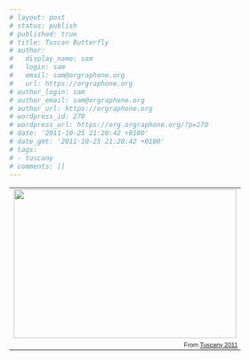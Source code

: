 ```yaml
---
# layout: post
# status: publish
# published: true
# title: Tuscan Butterfly
# author:
#   display_name: sam
#   login: sam
#   email: sam@orgraphone.org
#   url: https://orgraphone.org
# author_login: sam
# author_email: sam@orgraphone.org
# author_url: https://orgraphone.org
# wordpress_id: 270
# wordpress_url: https://org.orgraphone.org/?p=270
# date: '2011-10-25 21:20:42 +0100'
# date_gmt: '2011-10-25 21:20:42 +0100'
# tags:
# - tuscany
# comments: []
---
```


<table style="width:auto;">
<tr>
<td><a href="https://picasaweb.google.com/lh/photo/bQdwgjmhlIGdHjQc3dB1dcmf-BLulOZ5a32hjxIo1Vk?feat=embedwebsite"><img src="https://lh3.googleusercontent.com/-dEi38N7EFGM/Tqcg4BSf0WI/AAAAAAAABAo/nlHjzznHO0E/s400/DSC_2757.NEF.jpg" height="268" width="400" /></a></td>
</tr>
<tr>
<td style="font-family:arial,sans-serif; font-size:11px; text-align:right">From <a href="https://picasaweb.google.com/sam.pikesley/Tuscany2011?authuser=0&authkey=Gv1sRgCNOH8KiEhLOXywE&feat=embedwebsite">Tuscany 2011</a></td>
</tr>
</table>
